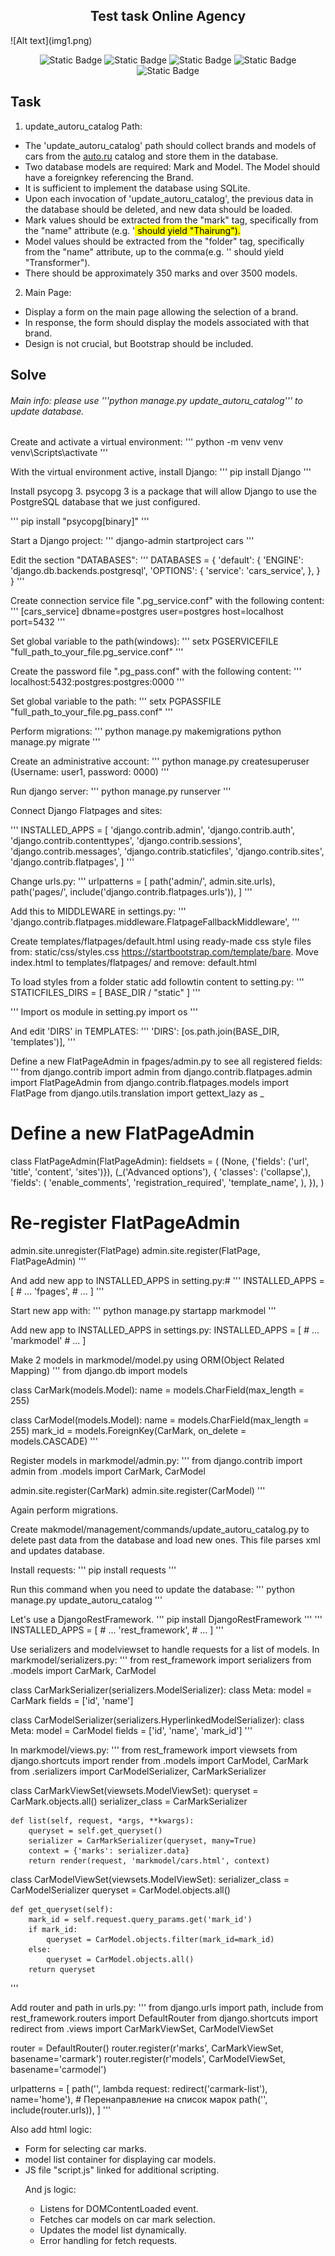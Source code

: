 <h2 align="center">Test task Online Agency</h2>
![Alt text](img1.png)
<p align="center">
   <img alt="Static Badge" src="https://img.shields.io/badge/Python-3.9.6-red">
   <img alt="Static Badge" src="https://img.shields.io/badge/Django-4.2.7-blue">
   <img alt="Static Badge" src="https://img.shields.io/badge/djangorestframework-3.14.0-blue">
   <img alt="Static Badge" src="https://img.shields.io/badge/psycopg-3.1.13-blue">
   <img alt="Static Badge" src="https://img.shields.io/badge/License-MIT-green">
</p>

## Task 

1. update_autoru_catalog Path:
<ul>
    <li>The 'update_autoru_catalog' path should collect brands and models
    of cars from the <a href="https://auto-export.s3.yandex.net/auto/price-list/catalog/cars.xml">auto.ru</a>
     catalog and store them in the database.
    </li>
    <li>Two database models are required: Mark and Model. The Model should
    have a foreignkey referencing the Brand.</li>
    <li>It is sufficient to implement the database using SQLite.</li>
    <li>Upon each invocation of 'update_autoru_catalog', the previous data in the
    database should be deleted, and new data should be loaded.</li>
    <li>Mark values should be extracted from the "mark" tag, specifically from the
    "name" attribute (e.g. '<mark name="Thrairung"> should yield "Thairung").</li>
    <li>Model values should be extracted from the "folder" tag, specifically from the
    "name" attribute, up to the comma(e.g. '<folder name="Transformer, II" id="23666273">' should yield
    "Transformer").</li>
    <li>There should be approximately 350 marks and over 3500 models.</li>
</ul>

2. Main Page:
<ul>
    <li>Display a form on the main page allowing the selection of a brand.</li>
    <li>In response, the form should display the models associated with that brand.</li>
    <li>Design is not crucial, but Bootstrap should be included.</li>
</ul>

## Solve

###### Main info: please use '''python manage.py update_autoru_catalog''' to update database.

Create and activate a virtual environment:
'''
python -m venv venv
venv\Scripts\activate
'''

With the virtual environment active, install Django:
'''
pip install Django
'''

Install psycopg 3. psycopg 3 is a package that will allow Django to 
use the PostgreSQL database that we just configured.

'''
pip install "psycopg[binary]"
'''

Start a Django project:
'''
django-admin startproject cars
'''

Edit the section "DATABASES":
'''
DATABASES = {
    'default': {
        'ENGINE': 'django.db.backends.postgresql',
        'OPTIONS': {
            'service': 'cars_service',
        },
    }
}
'''

Create connection service file ".pg_service.conf" with the following content:
'''
[cars_service]
dbname=postgres
user=postgres
host=localhost
port=5432
'''

Set global variable to the path(windows):
'''
setx PGSERVICEFILE "full_path_to_your_file\.pg_service.conf"
'''

Create the password file ".pg_pass.conf" with the following content:
'''
localhost:5432:postgres:postgres:0000
'''

Set global variable to the path:
'''
setx PGPASSFILE "full_path_to_your_file\.pg_pass.conf"
'''

Perform migrations:
'''
python manage.py makemigrations
python manage.py migrate
'''

Create an administrative account:
'''
python manage.py createsuperuser
(Username: user1, password: 0000)
'''

Run django server:
'''
python manage.py runserver
'''

Connect Django Flatpages and sites:

'''
INSTALLED_APPS = [
    'django.contrib.admin',
    'django.contrib.auth',
    'django.contrib.contenttypes',
    'django.contrib.sessions',
    'django.contrib.messages',
    'django.contrib.staticfiles',
    'django.contrib.sites',
    'django.contrib.flatpages',
]
'''

Change urls.py:
'''
urlpatterns = [
    path('admin/', admin.site.urls),
    path('pages/', include('django.contrib.flatpages.urls')),
]
'''

Add this to MIDDLEWARE in settings.py:
'''
'django.contrib.flatpages.middleware.FlatpageFallbackMiddleware',
'''

Create templates/flatpages/default.html using ready-made css style files from:
static/css/styles.css https://startbootstrap.com/template/bare.
Move index.html to templates/flatpages/ and remove: default.html

To load styles from a folder static add followtin content to setting.py:
'''
STATICFILES_DIRS = [
    BASE_DIR / "static"
]
'''

'''
Import os module in setting.py
import os
'''

And edit 'DIRS' in TEMPLATES:
'''
'DIRS': [os.path.join(BASE_DIR, 'templates')],
'''

Define a new FlatPageAdmin in fpages/admin.py to see all registered fields:
'''
from django.contrib import admin
from django.contrib.flatpages.admin import FlatPageAdmin
from django.contrib.flatpages.models import FlatPage
from django.utils.translation import gettext_lazy as _
 
# Define a new FlatPageAdmin
class FlatPageAdmin(FlatPageAdmin):
    fieldsets = (
        (None, {'fields': ('url', 'title', 'content', 'sites')}),
        (_('Advanced options'), {
            'classes': ('collapse',),
            'fields': (
                'enable_comments',
                'registration_required',
                'template_name',
            ),
        }),
    )

# Re-register FlatPageAdmin
admin.site.unregister(FlatPage)
admin.site.register(FlatPage, FlatPageAdmin)
'''

And add new app to INSTALLED_APPS in setting.py:#
'''
INSTALLED_APPS = [
    # ...
'fpages',
    # ...
]
'''

Start new app with:
'''
python manage.py startapp markmodel
'''

Add new app to INSTALLED_APPS in settings.py:
INSTALLED_APPS = [
    # ...
    'markmodel'
    # ...
]

Make 2 models in markmodel/model.py using ORM(Object Related Mapping)
'''
from django.db import models

class CarMark(models.Model):
    name = models.CharField(max_length = 255)

class CarModel(models.Model):
    name = models.CharField(max_length = 255)
    mark_id = models.ForeignKey(CarMark, on_delete = models.CASCADE)
'''

Register models in markmodel/admin.py:
'''
from django.contrib import admin
from .models import CarMark, CarModel

admin.site.register(CarMark)
admin.site.register(CarModel)
'''

Again perform migrations.

Create makmodel/management/commands/update_autoru_catalog.py to delete past data from the database and load new ones.
This file parses xml and updates database.

Install requests:
'''
pip install requests
'''

Run this command when you need to update the database:
'''
python manage.py update_autoru_catalog
'''

Let's use a DjangoRestFramework.
'''
pip install DjangoRestFramework
'''
'''
INSTALLED_APPS = [
    # ...
    'rest_framework',
    # ...
]
'''

Use serializers and modelviewset to handle requests for a list of models.
In markmodel/serializers.py:
'''
from rest_framework import serializers
from .models import CarMark, CarModel

class CarMarkSerializer(serializers.ModelSerializer):
    class Meta:
        model = CarMark
        fields = ['id', 'name']

class CarModelSerializer(serializers.HyperlinkedModelSerializer):
    class Meta:
        model = CarModel
        fields = ['id', 'name', 'mark_id']
'''

In markmodel/views.py:
'''
from rest_framework import viewsets
from django.shortcuts import render
from .models import CarModel, CarMark
from .serializers import CarModelSerializer, CarMarkSerializer

class CarMarkViewSet(viewsets.ModelViewSet):
    queryset = CarMark.objects.all()
    serializer_class = CarMarkSerializer

    def list(self, request, *args, **kwargs):
        queryset = self.get_queryset()
        serializer = CarMarkSerializer(queryset, many=True)
        context = {'marks': serializer.data}
        return render(request, 'markmodel/cars.html', context)

class CarModelViewSet(viewsets.ModelViewSet):
    serializer_class = CarModelSerializer
    queryset = CarModel.objects.all()

    def get_queryset(self):
        mark_id = self.request.query_params.get('mark_id')
        if mark_id:
            queryset = CarModel.objects.filter(mark_id=mark_id)
        else:
            queryset = CarModel.objects.all()
        return queryset
'''

Add router and path in urls.py:
'''
from django.urls import path, include
from rest_framework.routers import DefaultRouter
from django.shortcuts import redirect
from .views import CarMarkViewSet, CarModelViewSet

router = DefaultRouter()
router.register(r'marks', CarMarkViewSet, basename='carmark')
router.register(r'models', CarModelViewSet, basename='carmodel')

urlpatterns = [
    path('', lambda request: redirect('carmark-list'), name='home'),  # Перенаправление на список марок
    path('', include(router.urls)),
]
'''

Also add html logic:
<ul>
    <li>Form for selecting car marks.</li>
    <li>model list container for displaying car models.</li>
    <li>JS file "script.js" linked for additional scripting.</li>

And js logic:
<ul>
    <li>Listens for DOMContentLoaded event.</li>
    <li>Fetches car models on car mark selection.</li>
    <li>Updates the model list dynamically.</li>
    <li>Error handling for fetch requests.</li>